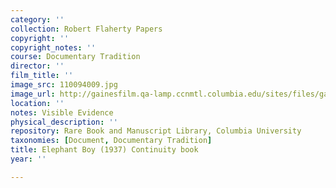 ```yaml
---
category: ''
collection: Robert Flaherty Papers
copyright: ''
copyright_notes: ''
course: Documentary Tradition
director: ''
film_title: ''
image_src: 110094009.jpg
image_url: http://gainesfilm.qa-lamp.ccnmtl.columbia.edu/sites/files/gainesfilm/images/110094009.jpg
location: ''
notes: Visible Evidence
physical_description: ''
repository: Rare Book and Manuscript Library, Columbia University
taxonomies: [Document, Documentary Tradition]
title: Elephant Boy (1937) Continuity book
year: ''

---
```

